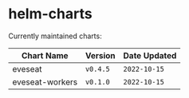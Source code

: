 # helm-charts
 Currently maintained charts:

| Chart Name | Version | Date Updated |
|------------|---------|--------------|
| eveseat | `v0.4.5` | `2022-10-15` |
| eveseat-workers | `v0.1.0` | `2022-10-15` |

